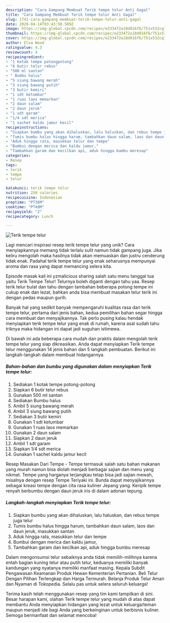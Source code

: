```yaml
---
description: "Cara Gampang Membuat Terik tempe telur Anti Gagal"
title: "Cara Gampang Membuat Terik tempe telur Anti Gagal"
slug: 1741-cara-gampang-membuat-terik-tempe-telur-anti-gagal
date: 2020-04-14T03:43:50.509Z
image: https://img-global.cpcdn.com/recipes/e233472a18d016f6/751x532cq70/terik-tempe-telur-foto-resep-utama.jpg
thumbnail: https://img-global.cpcdn.com/recipes/e233472a18d016f6/751x532cq70/terik-tempe-telur-foto-resep-utama.jpg
cover: https://img-global.cpcdn.com/recipes/e233472a18d016f6/751x532cq70/terik-tempe-telur-foto-resep-utama.jpg
author: Elva Wood
ratingvalue: 4.3
reviewcount: 4
recipeingredient:
- "1 kotak tempe potongpotong"
- "6 butir telur rebus"
- "500 ml santan"
- " Bumbu halus"
- "5 siung bawang merah"
- "3 siung bawang putih"
- "3 butir kemiri"
- "1 sdt ketumbar"
- "1 ruas laos memarkan"
- "2 daun salam"
- "2 daun jeruk"
- "1 sdt garam"
- "1/4 sdt merica"
- "1 sachet kaldu jamur kecil"
recipeinstructions:
- "Siapkan bumbu yang akan dihaluskan, lalu haluskan, dan rebus tempe juga telur"
- "Tumis bumbu halus hingga harum, tambahkan daun salam, laos dan daun jeruk, masukkan santan"
- "Aduk hingga rata, masukkan telur dan tempe"
- "Bumbui dengan merica dan kaldu jamur,"
- "Tambahkan garam dan kecilkan api, aduk hingga bumbu meresap"
categories:
- Resep
tags:
- terik
- tempe
- telur

katakunci: terik tempe telur 
nutrition: 250 calories
recipecuisine: Indonesian
preptime: "PT36M"
cooktime: "PT49M"
recipeyield: "2"
recipecategory: Lunch

---
```



![Terik tempe telur](https://img-global.cpcdn.com/recipes/e233472a18d016f6/751x532cq70/terik-tempe-telur-foto-resep-utama.jpg)

Lagi mencari inspirasi resep terik tempe telur yang unik? Cara menyiapkannya memang tidak terlalu sulit namun tidak gampang juga. Jika keliru mengolah maka hasilnya tidak akan memuaskan dan justru cenderung tidak enak. Padahal terik tempe telur yang enak seharusnya mempunyai aroma dan rasa yang dapat memancing selera kita.

Episode masak kali ini yzmalicious sharing salah satu menu tanggal tua yaitu Terik Tempe Telur! Telurnya boleh diganti dengan tahu yaa. Resep terik telur bulat dan tahu dengan tambahan beberapa potong tempe ini cukup enak dan lezat, bahkan anda bisa membuat masakan telur terik ini dengan pedas maupun gurih.

Banyak hal yang sedikit banyak mempengaruhi kualitas rasa dari terik tempe telur, pertama dari jenis bahan, kedua pemilihan bahan segar hingga cara membuat dan menyajikannya. Tak perlu pusing kalau hendak menyiapkan terik tempe telur yang enak di rumah, karena asal sudah tahu triknya maka hidangan ini dapat jadi suguhan istimewa.


Di bawah ini ada beberapa cara mudah dan praktis dalam mengolah terik tempe telur yang siap dikreasikan. Anda dapat menyiapkan Terik tempe telur menggunakan 14 jenis bahan dan 5 langkah pembuatan. Berikut ini langkah-langkah dalam membuat hidangannya.

<!--inarticleads1-->

##### Bahan-bahan dan bumbu yang digunakan dalam menyiapkan Terik tempe telur:

1. Sediakan 1 kotak tempe potong-potong
1. Siapkan 6 butir telur rebus
1. Gunakan 500 ml santan
1. Sediakan  Bumbu halus
1. Ambil 5 siung bawang merah
1. Ambil 3 siung bawang putih
1. Sediakan 3 butir kemiri
1. Gunakan 1 sdt ketumbar
1. Gunakan 1 ruas laos memarkan
1. Gunakan 2 daun salam
1. Siapkan 2 daun jeruk
1. Ambil 1 sdt garam
1. Siapkan 1/4 sdt merica
1. Gunakan 1 sachet kaldu jamur kecil


Resep Masakan Dari Tempe - Tempe termasuk salah satu bahan makanan yang murah namun bisa diolah menjadi berbagai sajian dan menu yang nikmat. Tempe yang harganya terjangkau tetap bisa jadi sajian mewah, misalnya dengan resep Tempe Teriyaki ini. Bunda dapat menyajikannya sebagai kreasi tempe dengan cita rasa kuliner Jepang yang. Keripik tempe renyah berbumbu dengan daun jeruk iris di dalam adonan tepung. 

<!--inarticleads2-->

##### Langkah-langkah menyiapkan Terik tempe telur:

1. Siapkan bumbu yang akan dihaluskan, lalu haluskan, dan rebus tempe juga telur
1. Tumis bumbu halus hingga harum, tambahkan daun salam, laos dan daun jeruk, masukkan santan
1. Aduk hingga rata, masukkan telur dan tempe
1. Bumbui dengan merica dan kaldu jamur,
1. Tambahkan garam dan kecilkan api, aduk hingga bumbu meresap


Dalam mengonsumsi telur sebaiknya anda tidak memilih-milihnya karena entah bagian kuning telur atau putih telur, keduanya memiliki banyak kandungan yang nyatanya memiliki manfaat masing. Kepala Subdit Pengawasan Keamanan Produk Hewan Kementerian Pertanian. Beli Telur Dengan Pilihan Terlengkap dan Harga Termurah. Belanja Produk Telur Aman dan Nyaman di Tokopedia. Selalu pas untuk selera seluruh keluarga! 

Terima kasih telah menggunakan resep yang tim kami tampilkan di sini. Besar harapan kami, olahan Terik tempe telur yang mudah di atas dapat membantu Anda menyiapkan hidangan yang lezat untuk keluarga/teman maupun menjadi ide bagi Anda yang berkeinginan untuk berbisnis kuliner. Semoga bermanfaat dan selamat mencoba!
